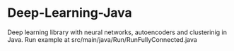 # Deep-Learning-Java
Deep learning library with neural networks, autoencoders and clusterinig in Java.
Run example at src/main/java/Run/RunFullyConnected.java
